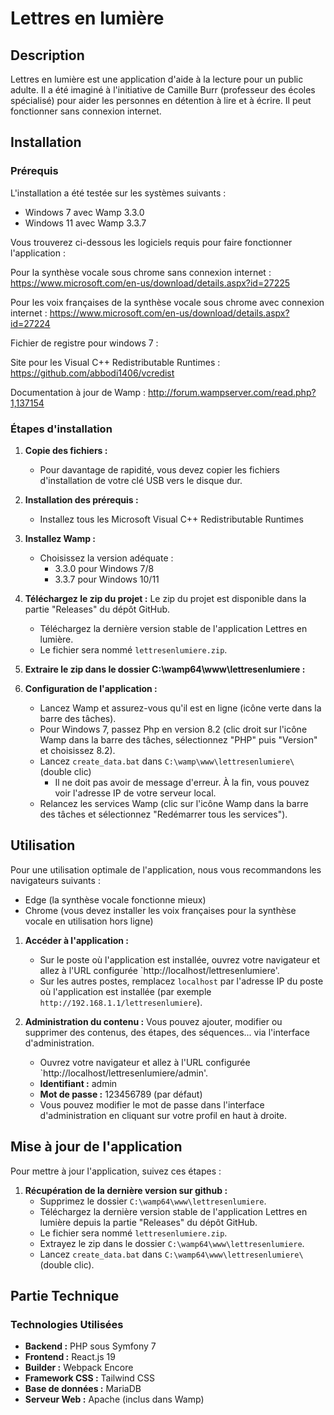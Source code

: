 # Lettres en lumière

## Description

Lettres en lumière est une application d'aide à la lecture pour un public adulte.
Il a été imaginé à l'initiative de Camille Burr (professeur des écoles spécialisé) pour aider les personnes en détention à lire et à écrire.
Il peut fonctionner sans connexion internet.

## Installation

### Prérequis

L'installation a été testée sur les systèmes suivants :
*  Windows 7 avec Wamp 3.3.0
*  Windows 11 avec Wamp 3.3.7

Vous trouverez ci-dessous les logiciels requis pour faire fonctionner l'application :

Pour la synthèse vocale sous chrome sans connexion internet :
https://www.microsoft.com/en-us/download/details.aspx?id=27225

Pour les voix françaises de la synthèse vocale sous chrome avec connexion internet :
https://www.microsoft.com/en-us/download/details.aspx?id=27224

Fichier de registre pour windows 7 :

Site pour les Visual C++ Redistributable Runtimes :
https://github.com/abbodi1406/vcredist

Documentation à jour de Wamp :
http://forum.wampserver.com/read.php?1,137154

### Étapes d'installation

1. **Copie des fichiers :**
   * Pour davantage de rapidité, vous devez copier les fichiers d'installation de votre clé USB vers le disque dur.

2. **Installation des prérequis :**
   * Installez tous les Microsoft Visual C++ Redistributable Runtimes

3. **Installez Wamp :**
   * Choisissez la version adéquate :
     * 3.3.0 pour Windows 7/8
     * 3.3.7 pour Windows 10/11
    
4. **Téléchargez le zip du projet :**
Le zip du projet est disponible dans la partie "Releases" du dépôt GitHub.
   * Téléchargez la dernière version stable de l'application Lettres en lumière.
   * Le fichier sera nommé `lettresenlumiere.zip`.

5. **Extraire le zip dans le dossier C:\wamp64\www\lettresenlumiere :**

6. **Configuration de l'application :**
    * Lancez Wamp et assurez-vous qu'il est en ligne (icône verte dans la barre des tâches).
    * Pour Windows 7, passez Php en version 8.2 (clic droit sur l'icône Wamp dans la barre des tâches, sélectionnez "PHP" puis "Version" et choisissez 8.2).
    * Lancez `create_data.bat` dans `C:\wamp\www\lettresenlumiere\` (double clic)
        * Il ne doit pas avoir de message d'erreur. À la fin, vous pouvez voir l'adresse IP de votre serveur local.
    * Relancez les services Wamp (clic sur l'icône Wamp dans la barre des tâches et sélectionnez "Redémarrer tous les services").

## Utilisation

Pour une utilisation optimale de l'application, nous vous recommandons les navigateurs suivants :
* Edge (la synthèse vocale fonctionne mieux)
* Chrome (vous devez installer les voix françaises pour la synthèse vocale en utilisation hors ligne)

1. **Accéder à l'application :**
    * Sur le poste où l'application est installée, ouvrez votre navigateur et allez à l'URL configurée `http://localhost/lettresenlumiere'.
    * Sur les autres postes, remplacez `localhost` par l'adresse IP du poste où l'application est installée (par exemple `http://192.168.1.1/lettresenlumiere`).

2. **Administration du contenu :**
Vous pouvez ajouter, modifier ou supprimer des contenus, des étapes, des séquences... via l'interface d'administration.
    * Ouvrez votre navigateur et allez à l'URL configurée `http://localhost/lettresenlumiere/admin'.
    * **Identifiant :** admin
    * **Mot de passe :** 123456789 (par défaut)
    * Vous pouvez modifier le mot de passe dans l'interface d'administration en cliquant sur votre profil en haut à droite.

## Mise à jour de l'application

Pour mettre à jour l'application, suivez ces étapes :
1. **Récupération de la dernière version sur github :**
   * Supprimez le dossier `C:\wamp64\www\lettresenlumiere`.
   * Téléchargez la dernière version stable de l'application Lettres en lumière depuis la partie "Releases" du dépôt GitHub.
   * Le fichier sera nommé `lettresenlumiere.zip`.
   * Extrayez le zip dans le dossier `C:\wamp64\www\lettresenlumiere`.
   * Lancez `create_data.bat` dans `C:\wamp64\www\lettresenlumiere\` (double clic).

## Partie Technique

### Technologies Utilisées

*   **Backend :** PHP sous Symfony 7
*   **Frontend :** React.js 19
*   **Builder :** Webpack Encore
*   **Framework CSS :** Tailwind CSS
*   **Base de données :** MariaDB
*   **Serveur Web :** Apache (inclus dans Wamp)
